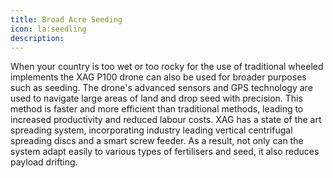 ```yaml
---
title: Broad Acre Seeding
icon: la:seedling
description:
---
```


When your country is too wet or too rocky for the use of traditional wheeled implements the XAG P100 drone can also be used for broader purposes such as seeding. The drone's advanced sensors and GPS technology are used to navigate large areas of land and drop seed with precision. This method is faster and more efficient than traditional methods, leading to increased productivity and reduced labour costs. XAG has a state of the art spreading system, incorporating industry leading vertical centrifugal spreading discs and a smart screw feeder. As a result, not only can the system adapt easily to various types of fertilisers and seed, it also reduces payload drifting.
